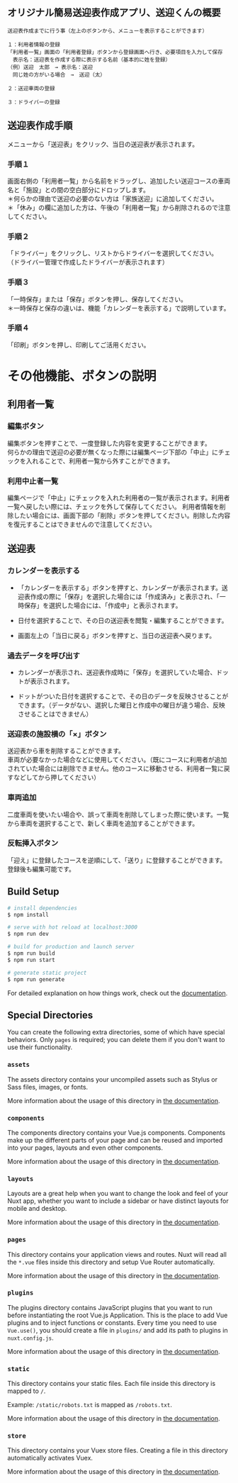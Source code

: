 ## オリジナル簡易送迎表作成アプリ、送迎くんの概要

```
送迎表作成までに行う事（左上のボタンから、メニューを表示することができます）

１：利用者情報の登録
「利用者一覧」画面の「利用者登録」ボタンから登録画面へ行き、必要項目を入力して保存
　表示名：送迎表を作成する際に表示する名前（基本的に姓を登録）
（例）送迎　太郎　→ 表示名：送迎
　同じ姓の方がいる場合　→　送迎（太）

２：送迎車両の登録

３：ドライバーの登録
```

## 送迎表作成手順

メニューから「送迎表」をクリック、当日の送迎表が表示されます。

### 手順１

画面右側の「利用者一覧」から名前をドラッグし、追加したい送迎コースの車両名と「施設」との間の空白部分にドロップします。  
＊何らかの理由で送迎の必要のない方は「家族送迎」に追加してください。  
＊「休み」の欄に追加した方は、午後の「利用者一覧」から削除されるので注意してください。

### 手順２

「ドライバー」をクリックし、リストからドライバーを選択してください。  
（ドライバー管理で作成したドライバーが表示されます）

### 手順３

「一時保存」または「保存」ボタンを押し、保存してください。  
＊一時保存と保存の違いは、機能「カレンダーを表示する」で説明しています。

### 手順４

「印刷」ボタンを押し、印刷してご活用ください。

# その他機能、ボタンの説明

## 利用者一覧

### 編集ボタン

編集ボタンを押すことで、一度登録した内容を変更することができます。  
何らかの理由で送迎の必要が無くなった際には編集ページ下部の「中止」にチェックを入れることで、利用者一覧から外すことができます。

### 利用中止者一覧

編集ページで「中止」にチェックを入れた利用者の一覧が表示されます。利用者一覧へ戻したい際には、チェックを外して保存してください。
利用者情報を削除したい場合には、画面下部の「削除」ボタンを押してください。削除した内容を復元することはできませんので注意してください。

## 送迎表

### カレンダーを表示する

- 「カレンダーを表示する」ボタンを押すと、カレンダーが表示されます。送迎表作成の際に「保存」を選択した場合には「作成済み」と表示され、「一時保存」を選択した場合には、「作成中」と表示されます。

- 日付を選択することで、その日の送迎表を閲覧・編集することができます。

- 画面左上の「当日に戻る」ボタンを押すと、当日の送迎表へ戻ります。

### 過去データを呼び出す

- カレンダーが表示され、送迎表作成時に「保存」を選択していた場合、ドットが表示されます。

- ドットがついた日付を選択することで、その日のデータを反映させることができます。（データがない、選択した曜日と作成中の曜日が違う場合、反映させることはできません）

### 送迎表の施設横の「×」ボタン

送迎表から車を削除することができます。  
車両が必要なかった場合などに使用してください。（既にコースに利用者が追加されていた場合には削除できません。他のコースに移動させる、利用者一覧に戻すなどしてから押してください）

### 車両追加

二度車両を使いたい場合や、誤って車両を削除してしまった際に使います。一覧から車両を選択することで、新しく車両を追加することができます。

### 反転挿入ボタン

「迎え」に登録したコースを逆順にして、「送り」に登録することができます。登録後も編集可能です。

## Build Setup

```bash
# install dependencies
$ npm install

# serve with hot reload at localhost:3000
$ npm run dev

# build for production and launch server
$ npm run build
$ npm run start

# generate static project
$ npm run generate
```

For detailed explanation on how things work, check out the [documentation](https://nuxtjs.org).

## Special Directories

You can create the following extra directories, some of which have special behaviors. Only `pages` is required; you can delete them if you don't want to use their functionality.

### `assets`

The assets directory contains your uncompiled assets such as Stylus or Sass files, images, or fonts.

More information about the usage of this directory in [the documentation](https://nuxtjs.org/docs/2.x/directory-structure/assets).

### `components`

The components directory contains your Vue.js components. Components make up the different parts of your page and can be reused and imported into your pages, layouts and even other components.

More information about the usage of this directory in [the documentation](https://nuxtjs.org/docs/2.x/directory-structure/components).

### `layouts`

Layouts are a great help when you want to change the look and feel of your Nuxt app, whether you want to include a sidebar or have distinct layouts for mobile and desktop.

More information about the usage of this directory in [the documentation](https://nuxtjs.org/docs/2.x/directory-structure/layouts).

### `pages`

This directory contains your application views and routes. Nuxt will read all the `*.vue` files inside this directory and setup Vue Router automatically.

More information about the usage of this directory in [the documentation](https://nuxtjs.org/docs/2.x/get-started/routing).

### `plugins`

The plugins directory contains JavaScript plugins that you want to run before instantiating the root Vue.js Application. This is the place to add Vue plugins and to inject functions or constants. Every time you need to use `Vue.use()`, you should create a file in `plugins/` and add its path to plugins in `nuxt.config.js`.

More information about the usage of this directory in [the documentation](https://nuxtjs.org/docs/2.x/directory-structure/plugins).

### `static`

This directory contains your static files. Each file inside this directory is mapped to `/`.

Example: `/static/robots.txt` is mapped as `/robots.txt`.

More information about the usage of this directory in [the documentation](https://nuxtjs.org/docs/2.x/directory-structure/static).

### `store`

This directory contains your Vuex store files. Creating a file in this directory automatically activates Vuex.

More information about the usage of this directory in [the documentation](https://nuxtjs.org/docs/2.x/directory-structure/store).
